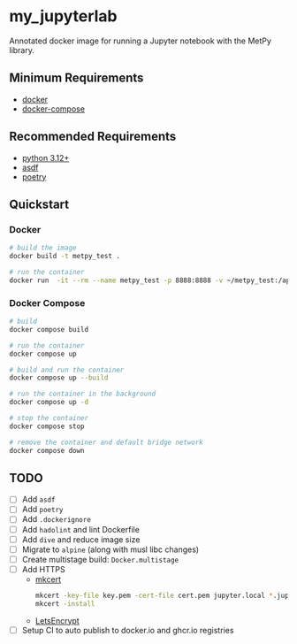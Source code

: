 # my_jupyterlab

Annotated docker image for running a Jupyter notebook with the MetPy library.

## Minimum Requirements

- [docker](https://docs.docker.com/get-docker/)
- [docker-compose](https://docs.docker.com/compose/install/)

## Recommended Requirements

- [python 3.12+](https://www.python.org/downloads/)
- [asdf](https://asdf-vm.com/#/)
- [poetry](https://python-poetry.org/docs/)

## Quickstart

### Docker

```bash
# build the image
docker build -t metpy_test .

# run the container
docker run  -it --rm --name metpy_test -p 8888:8888 -v ~/metpy_test:/app metpy_test
```

### Docker Compose

```bash
# build
docker compose build

# run the container
docker compose up

# build and run the container
docker compose up --build

# run the container in the background
docker compose up -d

# stop the container
docker compose stop

# remove the container and default bridge network
docker compose down
```

## TODO

- [ ] Add `asdf`
- [ ] Add `poetry`
- [ ] Add `.dockerignore`
- [ ] Add `hadolint` and lint Dockerfile
- [ ] Add `dive` and reduce image size
- [ ] Migrate to `alpine` (along with musl libc changes)
- [ ] Create multistage build: `Docker.multistage`
- [ ] Add HTTPS 
  - [mkcert](https://computingforgeeks.com/create-locally-trusted-ssl-certificates-on-linux-macos-using-mkcert/)
    ```bash
    mkcert -key-file key.pem -cert-file cert.pem jupyter.local *.jupyter.local
    mkcert -install
    ```
  - [LetsEncrypt](https://jupyter-server.readthedocs.io/en/latest/operators/public-server.html#using-let-s-encrypt)
- [ ] Setup CI to auto publish to docker.io and ghcr.io registries
